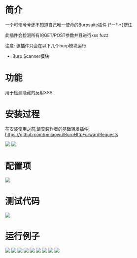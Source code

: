 # 简介

一个可怜兮兮还不知道自己唯一使命的Burpsuite插件 (°ー°〃)愣住

此插件会检测所有的GET/POST参数并且进行xss fuzz

注意: 该插件只会在以下几个burp模块运行
- Burp Scanner模块

# 功能

用于检测隐藏的反射XSS

# 安装过程

在安装使用之前,请安装作者的基础转发插件: https://github.com/pmiaowu/BurpHttpForwardRequests

![](./readme/images/1.png)
![](./readme/images/2.png)

# 配置项

![](./readme/images/13.png)

# 测试代码

![](./readme/images/3.png)

# 运行例子

![](./readme/images/4.png)
![](./readme/images/5.png)
![](./readme/images/6.png)
![](./readme/images/7.png)
![](./readme/images/8.png)
![](./readme/images/9.png)
![](./readme/images/10.png)
![](./readme/images/11.png)
![](./readme/images/12.png)